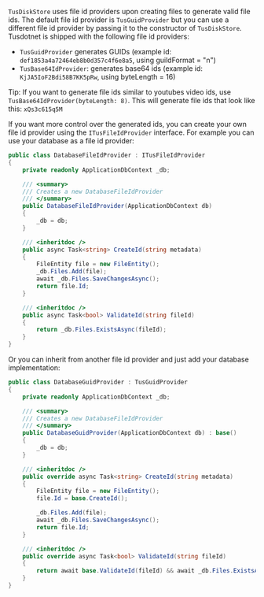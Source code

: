 `TusDiskStore` uses file id providers upon creating files to generate valid file ids. The default file id provider is `TusGuidProvider` but you can use a different file id provider by passing it to the constructor of `TusDiskStore`. Tusdotnet is shipped with  the following file id providers: 

 - `TusGuidProvider` generates GUIDs (example id: `def1853a4a72464eb8b0d357c4f6e8a5`, using guildFormat = "n")
 - `TusBase64IdProvider`: generates base64 ids (example id: `KjJA5IoF2Bdi58B7KK5pRw`, using byteLength = 16)
 
Tip: If you want to generate file ids similar to youtubes video ids, use `TusBase64IdProvider(byteLength: 8)`. This will generate file ids that look like this: `xQs3c615q5M`
 
If you want more control over the generated ids, you can create your own file id provider using the `ITusFileIdProvider` interface.
For example you can use your database as a file id provider:

```csharp
public class DatabaseFileIdProvider : ITusFileIdProvider
{
    private readonly ApplicationDbContext _db;

    /// <summary>
    /// Creates a new DatabaseFileIdProvider
    /// </summary>
    public DatabaseFileIdProvider(ApplicationDbContext db)
    {
        _db = db;
    }

    /// <inheritdoc />
    public async Task<string> CreateId(string metadata)
    {
        FileEntity file = new FileEntity();
        _db.Files.Add(file);
        await _db.Files.SaveChangesAsync();
        return file.Id;
    }

    /// <inheritdoc />
    public async Task<bool> ValidateId(string fileId)
    {
        return _db.Files.ExistsAsync(fileId);
    }
}
```

Or you can inherit from another file id provider and just add your database implementation:

```csharp
public class DatabaseGuidProvider : TusGuidProvider
{
    private readonly ApplicationDbContext _db;

    /// <summary>
    /// Creates a new DatabaseFileIdProvider
    /// </summary>
    public DatabaseGuidProvider(ApplicationDbContext db) : base()
    {
        _db = db;
    }

    /// <inheritdoc />
    public override async Task<string> CreateId(string metadata)
    {
        FileEntity file = new FileEntity();
        file.Id = base.CreateId();

        _db.Files.Add(file);
        await _db.Files.SaveChangesAsync();
        return file.Id;
    }

    /// <inheritdoc />
    public override async Task<bool> ValidateId(string fileId)
    {
        return await base.ValidateId(fileId) && await _db.Files.ExistsAsync(fileId);
    }
}
```
